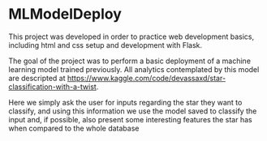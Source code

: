 # MLModelDeploy
This project was developed in order to practice web development basics, including html and css setup and development with Flask.


The goal of the project was to perform a basic deployment of a machine learning model trained previously. All analytics contemplated by this model are descripted at https://www.kaggle.com/code/devassaxd/star-classification-with-a-twist.


Here we simply ask the user for inputs regarding the star they want to classify, and using this information we use the model saved to classify the input and, if possible, also present some interesting features the star has when compared to the whole database
